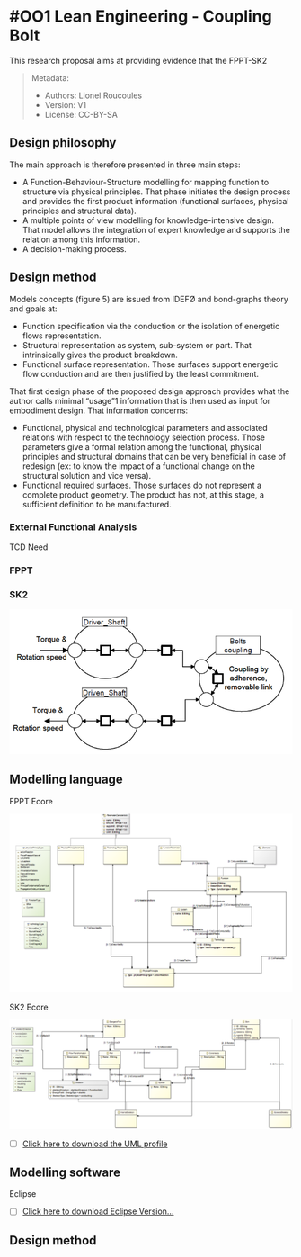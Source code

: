 # #OO1 Lean Engineering - Coupling Bolt

This research proposal aims at providing evidence that the FPPT-SK2

> Metadata:
>
> - Authors: Lionel Roucoules
> - Version: V1
> - License: CC-BY-SA

## Design philosophy

The main approach is therefore presented in three main steps:
- A Function-Behaviour-Structure modelling for mapping function to structure via physical principles. That phase initiates the design process and provides the first product information (functional surfaces, physical principles and structural data).
- A multiple points of view modelling for knowledge-intensive design. That model allows the integration of expert knowledge and supports the relation among this information.
- A decision-making process.

## Design method

Models concepts (figure 5) are issued from IDEFØ and bond-graphs theory and goals at:
- Function specification via the conduction or the isolation of energetic flows representation.
- Structural representation as system, sub-system or part. That intrinsically gives the product breakdown.
- Functional surface representation. Those surfaces support energetic flow conduction and are then justified by the least commitment.

That first design phase of the proposed design approach provides what the author calls minimal “usage”1 information
that is then used as input for embodiment design. That information concerns:

- Functional, physical and technological parameters and associated relations with respect to the technology selection process. Those parameters give a formal relation among the functional, physical principles and structural domains that can be very beneficial in case of redesign (ex: to know the impact of a functional change on the structural solution and vice versa).
- Functional required surfaces. Those surfaces do not represent a complete product geometry. The product has not, at this stage, a sufficient definition to be manufactured.

### External Functional Analysis

TCD Need 

### FPPT





### SK2

![image-20231115143149693](./Images/image-20231115143149693.png)



## Modelling language

FPPT Ecore

![image-20231113165555806](./../Flashlight/Images/image-20231113165555806.png)

SK2 Ecore

![image-20231113165544937](./../Flashlight/Images/image-20231113165544937.png)

- [ ] [Click here to download the UML profile](Claimed%20contributions/Lean%20engineering/Flashlight/SK2/SK2.ecore)

## Modelling software

Eclipse

- [ ] [Click here to download Eclipse Version...]()

## Design method

